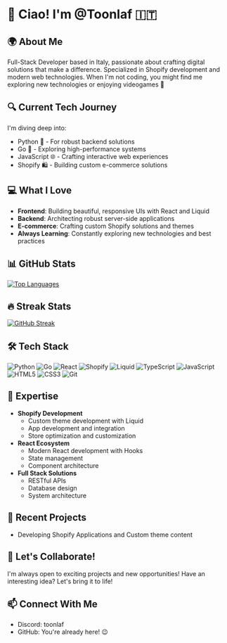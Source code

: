 # 👋 Ciao! I'm @Toonlaf 🇮🇹

## 🌍 About Me
Full-Stack Developer based in Italy, passionate about crafting digital solutions that make a difference. Specialized in Shopify development and modern web technologies. When I'm not coding, you might find me exploring new technologies or enjoying videogames 👾

## 🔍 Current Tech Journey
I'm diving deep into:
- Python 🐍 - For robust backend solutions
- Go 🦫 - Exploring high-performance systems
- JavaScript 🌐 - Crafting interactive web experiences
- Shopify 🛍️ - Building custom e-commerce solutions

## 💻 What I Love
- **Frontend**: Building beautiful, responsive UIs with React and Liquid
- **Backend**: Architecting robust server-side applications
- **E-commerce**: Crafting custom Shopify solutions and themes
- **Always Learning**: Constantly exploring new technologies and best practices

## 📊 GitHub Stats

[![Top Languages](https://github-readme-stats.vercel.app/api/top-langs/?username=Toonlaf&layout=compact&theme=tokyonight)](https://github.com/Toonlaf)

## 🔥 Streak Stats
[![GitHub Streak](https://github-readme-streak-stats.herokuapp.com/?user=Toonlaf&theme=tokyonight)](https://github.com/Toonlaf)


## 🛠️ Tech Stack
![Python](https://img.shields.io/badge/-Python-3776AB?style=for-the-badge&logo=Python&logoColor=white)
![Go](https://img.shields.io/badge/-Go-00ADD8?style=for-the-badge&logo=go&logoColor=white)
![React](https://img.shields.io/badge/-React-61DAFB?style=for-the-badge&logo=react&logoColor=black)
![Shopify](https://img.shields.io/badge/-Shopify-7AB55C?style=for-the-badge&logo=shopify&logoColor=white)
![Liquid](https://img.shields.io/badge/-Liquid-68A3C4?style=for-the-badge&logo=shopify&logoColor=white)
![TypeScript](https://img.shields.io/badge/-TypeScript-007ACC?style=for-the-badge&logo=typescript&logoColor=white)
![JavaScript](https://img.shields.io/badge/-JavaScript-F7DF1E?style=for-the-badge&logo=javascript&logoColor=black)
![HTML5](https://img.shields.io/badge/-HTML5-E34F26?style=for-the-badge&logo=html5&logoColor=white)
![CSS3](https://img.shields.io/badge/-CSS3-1572B6?style=for-the-badge&logo=css3&logoColor=white)
![Git](https://img.shields.io/badge/-Git-F05032?style=for-the-badge&logo=git&logoColor=white)

## 🔧 Expertise
- **Shopify Development**
  - Custom theme development with Liquid
  - App development and integration
  - Store optimization and customization
- **React Ecosystem**
  - Modern React development with Hooks
  - State management
  - Component architecture
- **Full Stack Solutions**
  - RESTful APIs
  - Database design
  - System architecture

## 📱 Recent Projects
- Developing Shopify Applications and Custom theme content

## 💞️ Let's Collaborate!
I'm always open to exciting projects and new opportunities! Have an interesting idea? Let's bring it to life!

## 📫 Connect With Me
- Discord: toonlaf
- GitHub: You're already here! 😉




